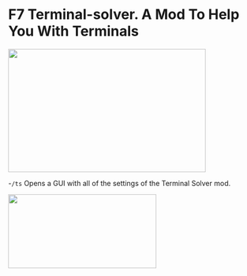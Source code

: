 # F7 Terminal-solver. A Mod To Help You With Terminals




<img src="https://hypixel.net/attachments/colour-before-after-png.2710496" width="400" height="250" />

-`/ts` Opens a GUI with all of the settings of the Terminal Solver mod.

<img src="https://hypixel.net/attachments/2300700" width="300" height="150"/>
